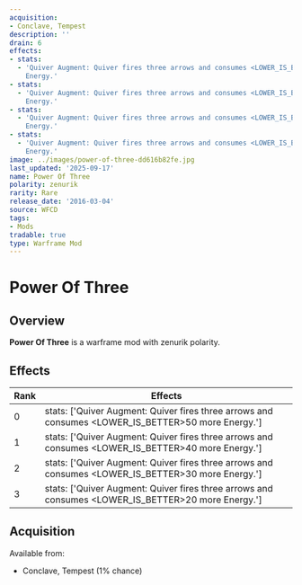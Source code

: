 ```yaml
---
acquisition:
- Conclave, Tempest
description: ''
drain: 6
effects:
- stats:
  - 'Quiver Augment: Quiver fires three arrows and consumes <LOWER_IS_BETTER>50 more
    Energy.'
- stats:
  - 'Quiver Augment: Quiver fires three arrows and consumes <LOWER_IS_BETTER>40 more
    Energy.'
- stats:
  - 'Quiver Augment: Quiver fires three arrows and consumes <LOWER_IS_BETTER>30 more
    Energy.'
- stats:
  - 'Quiver Augment: Quiver fires three arrows and consumes <LOWER_IS_BETTER>20 more
    Energy.'
image: ../images/power-of-three-dd616b82fe.jpg
last_updated: '2025-09-17'
name: Power Of Three
polarity: zenurik
rarity: Rare
release_date: '2016-03-04'
source: WFCD
tags:
- Mods
tradable: true
type: Warframe Mod
---
```


# Power Of Three

## Overview

**Power Of Three** is a warframe mod with zenurik polarity.

## Effects

| Rank | Effects |
|------|----------|
| 0 | stats: ['Quiver Augment: Quiver fires three arrows and consumes <LOWER_IS_BETTER>50 more Energy.'] |
| 1 | stats: ['Quiver Augment: Quiver fires three arrows and consumes <LOWER_IS_BETTER>40 more Energy.'] |
| 2 | stats: ['Quiver Augment: Quiver fires three arrows and consumes <LOWER_IS_BETTER>30 more Energy.'] |
| 3 | stats: ['Quiver Augment: Quiver fires three arrows and consumes <LOWER_IS_BETTER>20 more Energy.'] |

## Acquisition

Available from:
- Conclave, Tempest (1% chance)


